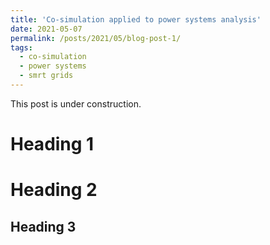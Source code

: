 ```yaml
---
title: 'Co-simulation applied to power systems analysis'
date: 2021-05-07
permalink: /posts/2021/05/blog-post-1/
tags:
  - co-simulation
  - power systems
  - smrt grids
---
```


This post is under construction.

# Heading 1

# Heading 2

## Heading 3
